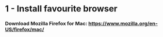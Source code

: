 # 1 - Install favourite browser
### Download Mozilla Firefox for Mac: https://www.mozilla.org/en-US/firefox/mac/
